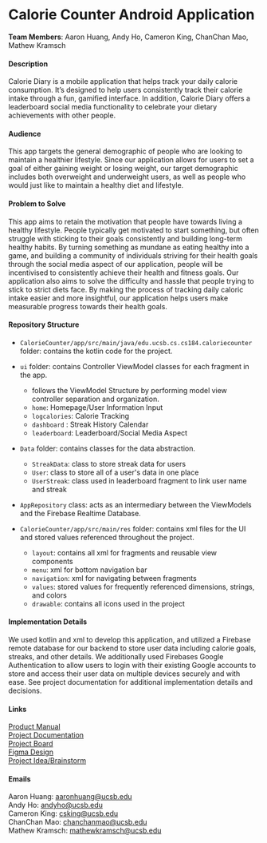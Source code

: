# Calorie Counter Android Application

**Team Members**: Aaron Huang, Andy Ho, Cameron King, ChanChan Mao, Mathew Kramsch 

#### Description
Calorie Diary is a mobile application that helps track your daily calorie consumption. It’s designed to help users consistently track their calorie intake through a fun, gamified interface. In addition, Calorie Diary offers a leaderboard social media functionality to celebrate your dietary achievements with other people.

#### Audience
This app targets the general demographic of people who are looking to maintain a healthier lifestyle. Since our application allows for users to set a goal of either gaining weight or losing weight, our target demographic includes both overweight and underweight users, as well as people who would just like to maintain a healthy diet and lifestyle.

#### Problem to Solve
This app aims to retain the motivation that people have towards living a healthy lifestyle. People typically get motivated to start something, but often struggle with sticking to their goals consistently and building long-term healthy habits. By turning something as mundane as eating healthy into a game, and building a community of individuals striving for their health goals through the social media aspect of our application, people will be incentivised to consistently achieve their health and fitness goals. Our application also aims to solve the difficulty and hassle that people trying to stick to strict diets face. By making the process of tracking daily caloric intake easier and more insightful, our application helps users make measurable progress towards their health goals.

#### Repository Structure
- `CalorieCounter/app/src/main/java/edu.ucsb.cs.cs184.caloriecounter` folder: contains the kotlin code for the project.

- `ui` folder: contains Controller ViewModel classes for each fragment in the app. 
	- follows the ViewModel Structure by performing model view controller separation and organization.
	- `home`: Homepage/User Information Input 
	- `logcalories`: Calorie Tracking
	- `dashboard` : Streak History Calendar
	- `leaderboard`: Leaderboard/Social Media Aspect
	
- `Data` folder: contains classes for the data abstraction. 
	- `StreakData`: class to store streak data for users
	- `User`: class to store all of a user's data in one place
	- `UserStreak`: class used in leaderboard fragment to link user name and streak

- `AppRepository` class: acts as an intermediary between the ViewModels and the Firebase Realtime Database.

- `CalorieCounter/app/src/main/res` folder: contains xml files for the UI and stored values referenced throughout the project. 
	- `layout`: contains all xml for fragments and reusable view components
	- `menu`: xml for bottom navigation bar
	- `navigation`: xml for navigating between fragments
	- `values`: stored values for frequently referenced dimensions, strings, and colors
	- `drawable`: contains all icons used in the project


#### Implementation Details
We used kotlin and xml to develop this application, and utilized a Firebase remote database for our backend to store user data including calorie goals, streaks, and other details. We additionally used Firebases Google Authentication to allow users to login with their existing Google accounts to store and access their user data on multiple devices securely and with ease. See project documentation for additional implementation details and decisions. 

#### Links
[Product Manual](https://docs.google.com/document/d/12e9VtqA195yRl4WJHmGE9InMMcmSgRwnq0iMYBpRaMc/edit) \
[Project Documentation](https://docs.google.com/document/d/1C3jKW0eY5vk2FBU2KxfJt62THZBQ9Zhku9-dq8PkYh4/edit) \
[Project Board](https://github.com/cs184-project-group-05/calorie_counter/projects/2) \
[Figma Design](https://www.figma.com/file/lXWhOFhHbkRhhZmBhvAHbZ/MVP-Design?node-id=0%3A1) \
[Project Idea/Brainstorm](https://docs.google.com/document/d/16ygNktoWMI5ws5bw9VOr405scNEsafuZl3CZEMSH3sw/edit)

#### Emails
Aaron Huang: aaronhuang@ucsb.edu \
Andy Ho: andyho@ucsb.edu \
Cameron King: csking@ucsb.edu \
ChanChan Mao: chanchanmao@ucsb.edu \
Mathew Kramsch: mathewkramsch@ucsb.edu

